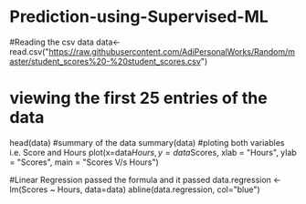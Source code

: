 # Prediction-using-Supervised-ML
#Reading the csv data
data<- read.csv("https://raw.githubusercontent.com/AdiPersonalWorks/Random/master/student_scores%20-%20student_scores.csv")
# viewing the first 25 entries of the data
head(data)
#summary of the data 
summary(data)
#ploting both variables i.e. Score and Hours
plot(x=data$Hours, y=data$Scores,
     xlab = "Hours", ylab = "Scores",
     main = "Scores V/s Hours")

#Linear Regression passed the formula and it passed 
data.regression <- lm(Scores ~ Hours, data=data)
abline(data.regression, col="blue")
